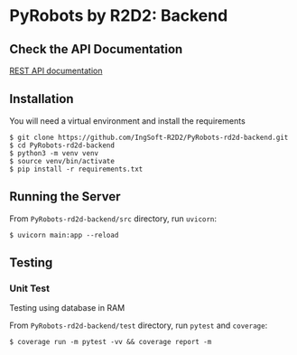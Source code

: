 # PyRobots by R2D2: Backend

## Check the API Documentation
[REST API documentation](https://grand-school-039.notion.site/REST-API-documentation-5f5dd691dd334cd188c05265d5b63c21)


## Installation

You will need a virtual environment and install the requirements
```
$ git clone https://github.com/IngSoft-R2D2/PyRobots-rd2d-backend.git
$ cd PyRobots-rd2d-backend
$ python3 -m venv venv
$ source venv/bin/activate
$ pip install -r requirements.txt
```

## Running the Server

From ```PyRobots-rd2d-backend/src``` directory, run ```uvicorn```:
```
$ uvicorn main:app --reload
```

## Testing

### Unit Test
Testing using database in RAM

From ```PyRobots-rd2d-backend/test``` directory, run ```pytest``` and ```coverage```:
```
$ coverage run -m pytest -vv && coverage report -m
```
